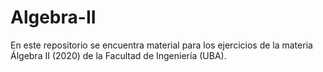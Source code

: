 # Algebra-II
En este repositorio se encuentra material para los ejercicios de la materia Álgebra II (2020) de la Facultad de Ingeniería (UBA).
